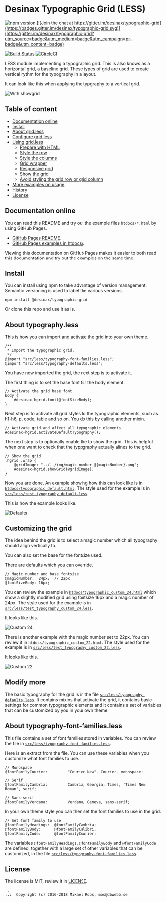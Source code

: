 Desinax Typographic Grid (LESS)
===============================

[![npm version](https://badge.fury.io/js/%40desinax%2Ftypographic-grid.svg)](https://badge.fury.io/js/%40desinax%2Ftypographic-grid)
[![Join the chat at https://gitter.im/desinax/typographic-grid](https://badges.gitter.im/desinax/typographic-grid.svg)](https://gitter.im/desinax/typographic-grid?utm_source=badge&utm_medium=badge&utm_campaign=pr-badge&utm_content=badge)

[![Build Status](https://travis-ci.org/desinax/typographic-grid.svg?branch=master)](https://travis-ci.org/desinax/typographic-grid)
[![CircleCI](https://circleci.com/gh/desinax/typographic-grid.svg?style=svg)](https://circleci.com/gh/desinax/typographic-grid)

LESS module implementing a typographic grid. This is also knows as a horizontal grid, a baseline grid. These types of grid are used to create vertical rythm for the typography in a layout.

It can look like this when applying the typgraphy to a vertical grid.

![With showgrid](doc/img/showgrid.png)



Table of content
-------------------------------

* [Documentation online](#documentation-online)
* [Install](#install)
* [About grid.less](#about-gridless)
* [Configure grid.less](#configure-gridless)
* [Using grid.less](#using-gridless)
    * [Prepare with HTML](#prepare-with-html)
    * [Style the row](#style-the-row)
    * [Style the columns](#style-the-columns)
    * [Grid wrapper](#grid-wrapper)
    * [Responsive grid](#responsive-grid)
    * [Show the grid](#show-the-grid)
    * [Avoid styling the grid row or grid column](#avoid-styling-the-grid-row-or-grid-column)
* [More examples on usage](#more-examples-on-usage)
* [History](#history)
* [License](#license)



Documentation online
-------------------------------

You can read this README and try out the example files `htdocs/*.html` by using GitHub Pages.

* [GitHub Pages README](https://desinax.github.io/typographic-grid/).
* [GitHub Pages examples in htdocs/](https://desinax.github.io/typographic-grid/htdocs).

Viewing this documentation on GitHub Pages makes it easier to both read this documentation and try out the examples on the same time.



Install
-------------------------------

You can install using npm to take advantage of version management. Semantic versioning is used to label the various versions.

```text
npm install @desinax/typographic-grid
```

Or clone this repo and use it as is.



About typography.less
-------------------------------

This is how you can import and activate the grid into your own theme.

```less
/**
 * Import the typographic grid.
 */
@import "src/less/typography-font-families.less";
@import "src/less/typography-defaults.less";
```

You have now imported the grid, the next step is to activate it.

The first thing is to set the base font for the body element.

```less
// Activate the grid base font
body {
    #desinax-hgrid.font(@fontSizeBody);
}
```

Next step is to activate all grid styles to the typographic elements, such as h1-h6, p, code, table and so on. You do this by calling another mixin.

```less
// Activate grid and affect all typographic elements
#desinax-hgrid.activateDefaultTypography();
```

The next step is to optionally enable the to show the grid. This is helpful when one want to check that the typpgraphy actually alines to the grid.

```less
// Show the grid
.hgrid .wrap {
    @gridImage: "../../img/magic-number-@{magicNumber}.png";
    #desinax-hgrid.showGrid(@gridImage);
}
```

Now you are done. An example showing how this can look like is in [`htdocs/typographic_default.html`](htdocs/typographic_default.html). The style used for the example is in [`src/less/test_typography_default.less`](src/less/test_typography_default.less).

This is how the example looks like.

![Defaults](doc/img/defaults.png)



Customizing the grid
-------------------------------

The idea behind the grid is to select a magic number which all typography should align vertically to.

You can also set the base for the fontsize used.

There are defaults which you can override.

```less
// Magic number and base fontsize
@magicNumber:  24px;  // 22px
@fontSizeBody: 16px;
```

You can review the example in [`htdocs/typographic_custom_24.html`](htdocs/typographic_custom_24.html) which show a slightly modified grid using fontsize 16px and a magic number of 24px. The style used for the example is in [`src/less/test_typography_custom_24.less`](src/less/test_typography_custom_24.less).

It looks like this.

![Custom 24](doc/img/custom_24.png)

There is another example with the magic number set to 22px. You can review it in [`htdocs/typographic_custom_22.html`](htdocs/typographic_custom_22.html). The style used for the example is in [`src/less/test_typography_custom_22.less`](src/less/test_typography_custom_22.less).

It looks like this.

![Custom 22](doc/img/custom_22.png)



Modify more
-------------------------------

The basic typography for the grid is in the file [`src/less/typography-defaults.less`](src/less/typography-defaults.less). It contains mixins that activate the grid, it contains basic settings for common typographic elements and it contains a set of variables that can be customized by you in your own theme.



About typography-font-families.less
-------------------------------

This file contains a set of font families stored in variables. You can review the file in [`src/less/typography-font-families.less`](src/less/typography-font-families.less).

Here is an extract from the file. You can use these variables when you customize what font families to use.

```less
// Monospace
@fontFamilyCourier:         "Courier New", Courier, monospace;

// Serif
@fontFamilyCambria:         Cambria, Georgia, Times, 'Times New Roman', serif;

// Sans-serif
@fontFamilyVerdana:         Verdana, Geneva, sans-serif;
```

In your own theme style you can then set the font families to use in the grid.

```less
// Set font family to use
@fontFamilyHeadings:  @fontFamilyCambria;
@fontFamilyBody:      @fontFamilyCalibri;
@fontFamilyCode:      @fontFamilyCourier;
```

The variables `@fontFamilyHeadings`, `@fontFamilyBody` and `@fontFamilyCode` are defined, together with a large set of other variables that can be customized, in the file [`src/less/typography-font-families.less`](src/less/typography-font-families.less).



License
-------------------------------

The license is MIT, review it in [LICENSE](LICENSE).



```
 . 
..:  Copyright (c) 2016-2018 Mikael Roos, mos@dbwebb.se 
```
